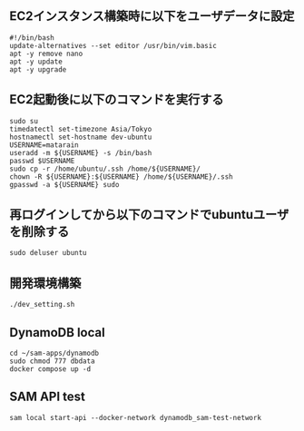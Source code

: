 ## EC2インスタンス構築時に以下をユーザデータに設定

```
#!/bin/bash
update-alternatives --set editor /usr/bin/vim.basic
apt -y remove nano
apt -y update
apt -y upgrade
```

## EC2起動後に以下のコマンドを実行する

```
sudo su
timedatectl set-timezone Asia/Tokyo
hostnamectl set-hostname dev-ubuntu
USERNAME=matarain
useradd -m ${USERNAME} -s /bin/bash
passwd $USERNAME
sudo cp -r /home/ubuntu/.ssh /home/${USERNAME}/
chown -R ${USERNAME}:${USERNAME} /home/${USERNAME}/.ssh
gpasswd -a ${USERNAME} sudo
```

## 再ログインしてから以下のコマンドでubuntuユーザを削除する

```
sudo deluser ubuntu
```


## 開発環境構築  

```
./dev_setting.sh
```

## DynamoDB local  

```
cd ~/sam-apps/dynamodb
sudo chmod 777 dbdata
docker compose up -d
```

## SAM API test

```
sam local start-api --docker-network dynamodb_sam-test-network
```